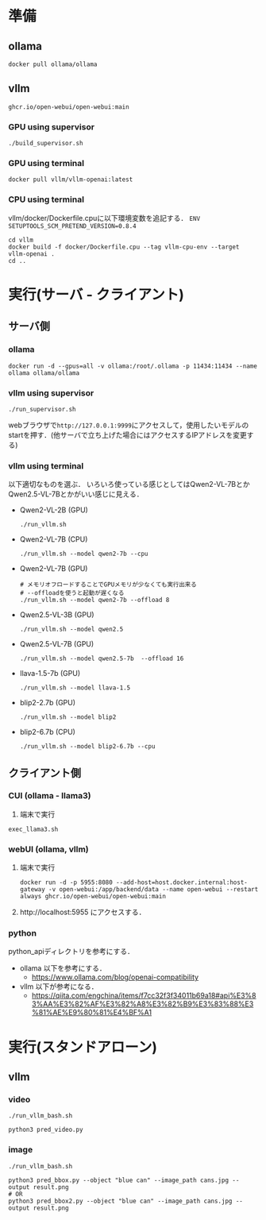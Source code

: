 # 準備
## ollama
```
docker pull ollama/ollama
```
## vllm
```
ghcr.io/open-webui/open-webui:main
```
### GPU using supervisor
```
./build_supervisor.sh
```

### GPU using terminal
```
docker pull vllm/vllm-openai:latest
```

### CPU using terminal
vllm/docker/Dockerfile.cpuに以下環境変数を追記する．
```ENV SETUPTOOLS_SCM_PRETEND_VERSION=0.8.4```
```
cd vllm
docker build -f docker/Dockerfile.cpu --tag vllm-cpu-env --target vllm-openai .
cd ..
```

# 実行(サーバ - クライアント)
## サーバ側
### ollama
```
docker run -d --gpus=all -v ollama:/root/.ollama -p 11434:11434 --name ollama ollama/ollama
```
### vllm using supervisor
```
./run_supervisor.sh
```
webブラウザで`http://127.0.0.1:9999`にアクセスして，使用したいモデルのstartを押す．(他サーバで立ち上げた場合にはアクセスするIPアドレスを変更する)

### vllm using terminal
以下適切なものを選ぶ．
いろいろ使っている感じとしてはQwen2-VL-7BとかQwen2.5-VL-7Bとかがいい感じに見える．
- Qwen2-VL-2B (GPU)
    ```
    ./run_vllm.sh
    ```
- Qwen2-VL-7B (CPU)
    ```
    ./run_vllm.sh --model qwen2-7b --cpu
    ```
- Qwen2-VL-7B (GPU)
    ```
    # メモリオフロードすることでGPUメモリが少なくても実行出来る
    # --offloadを使うと起動が遅くなる
    ./run_vllm.sh --model qwen2-7b --offload 8
    ```
- Qwen2.5-VL-3B (GPU)
    ```
    ./run_vllm.sh --model qwen2.5
    ```
- Qwen2.5-VL-7B (GPU)
    ```
    ./run_vllm.sh --model qwen2.5-7b  --offload 16
    ```
- llava-1.5-7b (GPU)
    ```
    ./run_vllm.sh --model llava-1.5
    ```
- blip2-2.7b (GPU)
    ```
    ./run_vllm.sh --model blip2
    ```
- blip2-6.7b (CPU)
    ```
    ./run_vllm.sh --model blip2-6.7b --cpu
    ```

## クライアント側
### CUI (ollama - llama3)
1. 端末で実行
```
exec_llama3.sh
```
### webUI (ollama, vllm)
1. 端末で実行
    ```
    docker run -d -p 5955:8080 --add-host=host.docker.internal:host-gateway -v open-webui:/app/backend/data --name open-webui --restart always ghcr.io/open-webui/open-webui:main
    ```
2. http://localhost:5955 にアクセスする．

### python
python_apiディレクトリを参考にする．

- ollama
以下を参考にする．
    - https://www.ollama.com/blog/openai-compatibility
- vllm
以下が参考になる．
    - https://qiita.com/engchina/items/f7cc32f3f34011b69a18#api%E3%83%AA%E3%82%AF%E3%82%A8%E3%82%B9%E3%83%88%E3%81%AE%E9%80%81%E4%BF%A1

# 実行(スタンドアローン)

## vllm

### video
```
./run_vllm_bash.sh
```
```
python3 pred_video.py
```
### image
```
./run_vllm_bash.sh
```
```
python3 pred_bbox.py --object "blue can" --image_path cans.jpg --output result.png
# OR
python3 pred_bbox2.py --object "blue can" --image_path cans.jpg --output result.png
```

